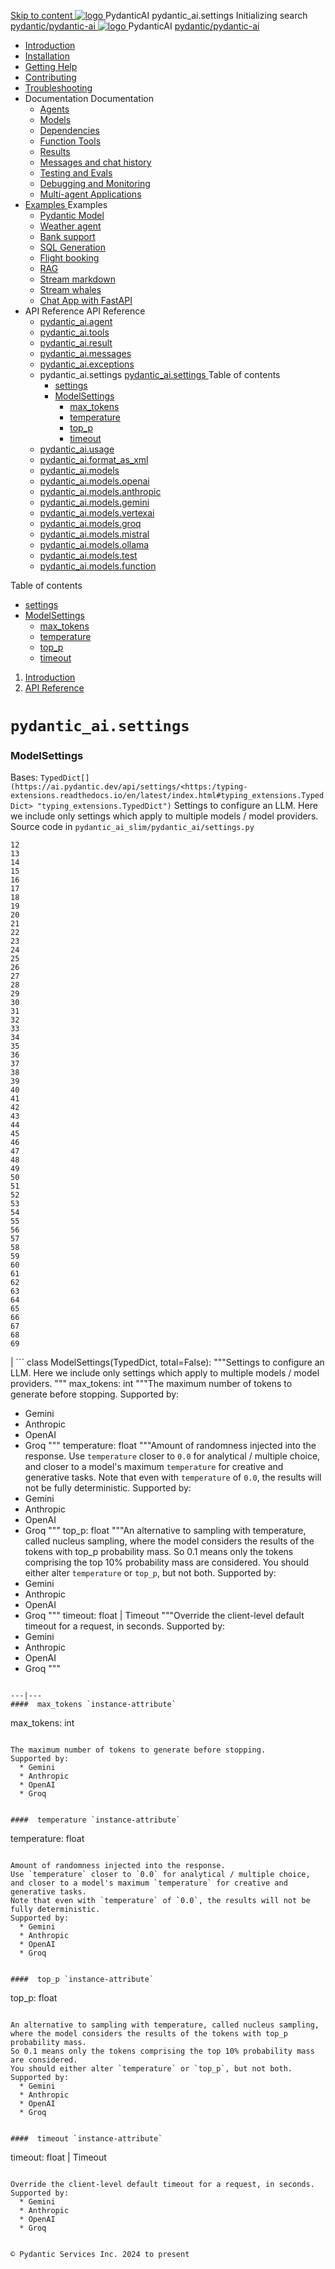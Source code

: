 [ Skip to content ](https://ai.pydantic.dev/api/settings/<#pydantic_aisettings>)
[ ![logo](https://ai.pydantic.dev/img/logo-white.svg) ](https://ai.pydantic.dev/api/settings/<../..> "PydanticAI")
PydanticAI 
pydantic_ai.settings 
Initializing search 
[ pydantic/pydantic-ai  ](https://ai.pydantic.dev/api/settings/<https:/github.com/pydantic/pydantic-ai> "Go to repository")
[ ![logo](https://ai.pydantic.dev/img/logo-white.svg) ](https://ai.pydantic.dev/api/settings/<../..> "PydanticAI") PydanticAI 
[ pydantic/pydantic-ai  ](https://ai.pydantic.dev/api/settings/<https:/github.com/pydantic/pydantic-ai> "Go to repository")
  * [ Introduction  ](https://ai.pydantic.dev/api/settings/<../..>)
  * [ Installation  ](https://ai.pydantic.dev/api/settings/install/>)
  * [ Getting Help  ](https://ai.pydantic.dev/api/settings/help/>)
  * [ Contributing  ](https://ai.pydantic.dev/api/settings/contributing/>)
  * [ Troubleshooting  ](https://ai.pydantic.dev/api/settings/troubleshooting/>)
  * Documentation  Documentation 
    * [ Agents  ](https://ai.pydantic.dev/api/settings/agents/>)
    * [ Models  ](https://ai.pydantic.dev/api/settings/models/>)
    * [ Dependencies  ](https://ai.pydantic.dev/api/settings/dependencies/>)
    * [ Function Tools  ](https://ai.pydantic.dev/api/settings/tools/>)
    * [ Results  ](https://ai.pydantic.dev/api/settings/results/>)
    * [ Messages and chat history  ](https://ai.pydantic.dev/api/settings/message-history/>)
    * [ Testing and Evals  ](https://ai.pydantic.dev/api/settings/testing-evals/>)
    * [ Debugging and Monitoring  ](https://ai.pydantic.dev/api/settings/logfire/>)
    * [ Multi-agent Applications  ](https://ai.pydantic.dev/api/settings/multi-agent-applications/>)
  * [ Examples  ](https://ai.pydantic.dev/api/settings/examples/>)
Examples 
    * [ Pydantic Model  ](https://ai.pydantic.dev/api/settings/examples/pydantic-model/>)
    * [ Weather agent  ](https://ai.pydantic.dev/api/settings/examples/weather-agent/>)
    * [ Bank support  ](https://ai.pydantic.dev/api/settings/examples/bank-support/>)
    * [ SQL Generation  ](https://ai.pydantic.dev/api/settings/examples/sql-gen/>)
    * [ Flight booking  ](https://ai.pydantic.dev/api/settings/examples/flight-booking/>)
    * [ RAG  ](https://ai.pydantic.dev/api/settings/examples/rag/>)
    * [ Stream markdown  ](https://ai.pydantic.dev/api/settings/examples/stream-markdown/>)
    * [ Stream whales  ](https://ai.pydantic.dev/api/settings/examples/stream-whales/>)
    * [ Chat App with FastAPI  ](https://ai.pydantic.dev/api/settings/examples/chat-app/>)
  * API Reference  API Reference 
    * [ pydantic_ai.agent  ](https://ai.pydantic.dev/api/settings/<../agent/>)
    * [ pydantic_ai.tools  ](https://ai.pydantic.dev/api/settings/<../tools/>)
    * [ pydantic_ai.result  ](https://ai.pydantic.dev/api/settings/<../result/>)
    * [ pydantic_ai.messages  ](https://ai.pydantic.dev/api/settings/<../messages/>)
    * [ pydantic_ai.exceptions  ](https://ai.pydantic.dev/api/settings/<../exceptions/>)
    * pydantic_ai.settings  [ pydantic_ai.settings  ](https://ai.pydantic.dev/api/settings/<./>) Table of contents 
      * [ settings  ](https://ai.pydantic.dev/api/settings/<#pydantic_ai.settings>)
      * [ ModelSettings  ](https://ai.pydantic.dev/api/settings/<#pydantic_ai.settings.ModelSettings>)
        * [ max_tokens  ](https://ai.pydantic.dev/api/settings/<#pydantic_ai.settings.ModelSettings.max_tokens>)
        * [ temperature  ](https://ai.pydantic.dev/api/settings/<#pydantic_ai.settings.ModelSettings.temperature>)
        * [ top_p  ](https://ai.pydantic.dev/api/settings/<#pydantic_ai.settings.ModelSettings.top_p>)
        * [ timeout  ](https://ai.pydantic.dev/api/settings/<#pydantic_ai.settings.ModelSettings.timeout>)
    * [ pydantic_ai.usage  ](https://ai.pydantic.dev/api/settings/<../usage/>)
    * [ pydantic_ai.format_as_xml  ](https://ai.pydantic.dev/api/settings/<../format_as_xml/>)
    * [ pydantic_ai.models  ](https://ai.pydantic.dev/api/settings/<../models/base/>)
    * [ pydantic_ai.models.openai  ](https://ai.pydantic.dev/api/settings/<../models/openai/>)
    * [ pydantic_ai.models.anthropic  ](https://ai.pydantic.dev/api/settings/<../models/anthropic/>)
    * [ pydantic_ai.models.gemini  ](https://ai.pydantic.dev/api/settings/<../models/gemini/>)
    * [ pydantic_ai.models.vertexai  ](https://ai.pydantic.dev/api/settings/<../models/vertexai/>)
    * [ pydantic_ai.models.groq  ](https://ai.pydantic.dev/api/settings/<../models/groq/>)
    * [ pydantic_ai.models.mistral  ](https://ai.pydantic.dev/api/settings/<../models/mistral/>)
    * [ pydantic_ai.models.ollama  ](https://ai.pydantic.dev/api/settings/<../models/ollama/>)
    * [ pydantic_ai.models.test  ](https://ai.pydantic.dev/api/settings/<../models/test/>)
    * [ pydantic_ai.models.function  ](https://ai.pydantic.dev/api/settings/<../models/function/>)


Table of contents 
  * [ settings  ](https://ai.pydantic.dev/api/settings/<#pydantic_ai.settings>)
  * [ ModelSettings  ](https://ai.pydantic.dev/api/settings/<#pydantic_ai.settings.ModelSettings>)
    * [ max_tokens  ](https://ai.pydantic.dev/api/settings/<#pydantic_ai.settings.ModelSettings.max_tokens>)
    * [ temperature  ](https://ai.pydantic.dev/api/settings/<#pydantic_ai.settings.ModelSettings.temperature>)
    * [ top_p  ](https://ai.pydantic.dev/api/settings/<#pydantic_ai.settings.ModelSettings.top_p>)
    * [ timeout  ](https://ai.pydantic.dev/api/settings/<#pydantic_ai.settings.ModelSettings.timeout>)


  1. [ Introduction  ](https://ai.pydantic.dev/api/settings/<../..>)
  2. [ API Reference  ](https://ai.pydantic.dev/api/settings/<../agent/>)


# `pydantic_ai.settings`
###  ModelSettings
Bases: `TypedDict[](https://ai.pydantic.dev/api/settings/<https:/typing-extensions.readthedocs.io/en/latest/index.html#typing_extensions.TypedDict> "typing_extensions.TypedDict")`
Settings to configure an LLM.
Here we include only settings which apply to multiple models / model providers.
Source code in `pydantic_ai_slim/pydantic_ai/settings.py`
```
12
13
14
15
16
17
18
19
20
21
22
23
24
25
26
27
28
29
30
31
32
33
34
35
36
37
38
39
40
41
42
43
44
45
46
47
48
49
50
51
52
53
54
55
56
57
58
59
60
61
62
63
64
65
66
67
68
69
```
| ```
class ModelSettings(TypedDict, total=False):
"""Settings to configure an LLM.
  Here we include only settings which apply to multiple models / model providers.
  """
  max_tokens: int
"""The maximum number of tokens to generate before stopping.
  Supported by:
  * Gemini
  * Anthropic
  * OpenAI
  * Groq
  """
  temperature: float
"""Amount of randomness injected into the response.
  Use `temperature` closer to `0.0` for analytical / multiple choice, and closer to a model's
  maximum `temperature` for creative and generative tasks.
  Note that even with `temperature` of `0.0`, the results will not be fully deterministic.
  Supported by:
  * Gemini
  * Anthropic
  * OpenAI
  * Groq
  """
  top_p: float
"""An alternative to sampling with temperature, called nucleus sampling, where the model considers the results of the tokens with top_p probability mass.
  So 0.1 means only the tokens comprising the top 10% probability mass are considered.
  You should either alter `temperature` or `top_p`, but not both.
  Supported by:
  * Gemini
  * Anthropic
  * OpenAI
  * Groq
  """
  timeout: float | Timeout
"""Override the client-level default timeout for a request, in seconds.
  Supported by:
  * Gemini
  * Anthropic
  * OpenAI
  * Groq
  """

```
  
---|---  
####  max_tokens `instance-attribute`
```
max_tokens: int[](https://ai.pydantic.dev/api/settings/<https:/docs.python.org/3/library/functions.html#int>)

```

The maximum number of tokens to generate before stopping.
Supported by:
  * Gemini
  * Anthropic
  * OpenAI
  * Groq


####  temperature `instance-attribute`
```
temperature: float[](https://ai.pydantic.dev/api/settings/<https:/docs.python.org/3/library/functions.html#float>)

```

Amount of randomness injected into the response.
Use `temperature` closer to `0.0` for analytical / multiple choice, and closer to a model's maximum `temperature` for creative and generative tasks.
Note that even with `temperature` of `0.0`, the results will not be fully deterministic.
Supported by:
  * Gemini
  * Anthropic
  * OpenAI
  * Groq


####  top_p `instance-attribute`
```
top_p: float[](https://ai.pydantic.dev/api/settings/<https:/docs.python.org/3/library/functions.html#float>)

```

An alternative to sampling with temperature, called nucleus sampling, where the model considers the results of the tokens with top_p probability mass.
So 0.1 means only the tokens comprising the top 10% probability mass are considered.
You should either alter `temperature` or `top_p`, but not both.
Supported by:
  * Gemini
  * Anthropic
  * OpenAI
  * Groq


####  timeout `instance-attribute`
```
timeout: float[](https://ai.pydantic.dev/api/settings/<https:/docs.python.org/3/library/functions.html#float>) | Timeout

```

Override the client-level default timeout for a request, in seconds.
Supported by:
  * Gemini
  * Anthropic
  * OpenAI
  * Groq


© Pydantic Services Inc. 2024 to present 
